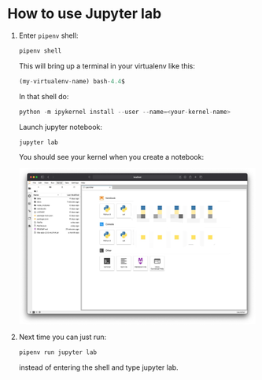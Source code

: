 # How to use Jupyter lab

1. Enter `pipenv` shell:

   ```bash
   pipenv shell
   ```

   This will bring up a terminal in your virtualenv like this:

   ```py
   (my-virtualenv-name) bash-4.4$
   ```

   In that shell do:

   ```py
   python -m ipykernel install --user --name=<your-kernel-name>
   ```

   Launch jupyter notebook:

   ```py
   jupyter lab
   ```

   You should see your kernel when you create a notebook:

   ![Kernel Demo](img/kernel-demo.jpeg)

2. Next time you can just run:

   ```bash
   pipenv run jupyter lab
   ```

   instead of entering the shell and type jupyter lab.


